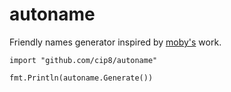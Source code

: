 # autoname

Friendly names generator inspired by [moby's](https://github.com/moby/moby/tree/master/pkg/namesgenerator) work.

```
import "github.com/cip8/autoname"

fmt.Println(autoname.Generate())
```
